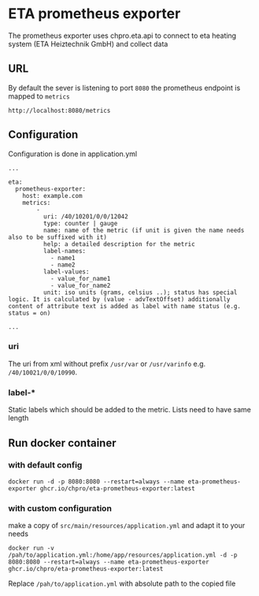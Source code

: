 # ETA prometheus exporter

The prometheus exporter uses chpro.eta.api to connect to eta heating system (ETA Heiztechnik GmbH) and collect data

## URL

By default the sever is listening to port `8080` the prometheus endpoint is mapped to `metrics`

`http://localhost:8080/metrics`

## Configuration

Configuration is done in application.yml

```
...

eta:
  prometheus-exporter:
    host: example.com
    metrics:
        -
          uri: /40/10201/0/0/12042
          type: counter | gauge
          name: name of the metric (if unit is given the name needs also to be suffixed with it)
          help: a detailed description for the metric
          label-names:
            - name1
            - name2
          label-values:
            - value_for_name1
            - value_for_name2
          unit: iso units (grams, celsius ..); status has special logic. It is calculated by (value - advTextOffset) additionally content of attribute text is added as label with name status (e.g. status = on)
        
...
```

### uri

The uri from xml without prefix `/usr/var` or `/usr/varinfo` e.g. `/40/10021/0/0/10990`.

### label-*

Static labels which should be added to the metric. Lists need to have same length

## Run docker container

### with default config

```
docker run -d -p 8080:8080 --restart=always --name eta-prometheus-exporter ghcr.io/chpro/eta-prometheus-exporter:latest
```

### with custom configuration

make a copy of `src/main/resources/application.yml` and adapt it to your needs

```
docker run -v /pah/to/application.yml:/home/app/resources/application.yml -d -p 8080:8080 --restart=always --name eta-prometheus-exporter ghcr.io/chpro/eta-prometheus-exporter:latest
```

Replace `/pah/to/application.yml` with absolute path to the copied file